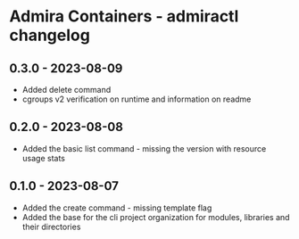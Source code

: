# Admira Containers - admiractl changelog

## 0.3.0 - 2023-08-09

* Added delete command
* cgroups v2 verification on runtime and information on readme

## 0.2.0 - 2023-08-08

* Added the basic list command - missing the version with resource usage stats

## 0.1.0 - 2023-08-07

* Added the create command - missing template flag
* Added the base for the cli project organization for modules, libraries and their directories